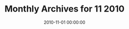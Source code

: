 ---
date: 2010-11-01 00:00:00
syndicated:
- type: plurk
  url: https://plurk.com/p/8mgcu4
title: Monthly Archives for 11 2010
---